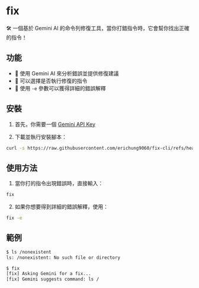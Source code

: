 # fix

🛠️ 一個基於 Gemini AI 的命令列修復工具，當你打錯指令時，它會幫你找出正確的指令！

## 功能

- 🤖 使用 Gemini AI 來分析錯誤並提供修復建議
- 🔄 可以選擇是否執行修復的指令
- 📝 使用 `-e` 參數可以獲得詳細的錯誤解釋

## 安裝

1. 首先，你需要一個 [Gemini API Key](https://makersuite.google.com/app/apikey)

2. 下載並執行安裝腳本：
```bash
curl -s https://raw.githubusercontent.com/erichung9060/fix-cli/refs/heads/main/install_fix.sh | bash
```

## 使用方法

1. 當你打的指令出現錯誤時，直接輸入：
```bash
fix
```

2. 如果你想要得到詳細的錯誤解釋，使用：
```bash
fix -e
```

## 範例

```bash
$ ls /nonexistent
ls: /nonexistent: No such file or directory

$ fix
[fix] Asking Gemini for a fix...
[fix] Gemini suggests command: ls /
```
